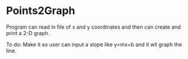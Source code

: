 # Points2Graph
Program can read in file of x and y coordinates and then can create and print a 2-D graph.

To do:
Make it so user can input a slope like y=mx+b and it wll graph the line.

